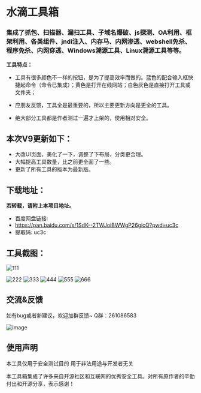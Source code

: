 # 水滴工具箱

### 集成了抓包、扫描器、漏扫工具、子域名爆破、js探测、OA利用、框架利用、各类组件、jndi注入、内存马、内网渗透、webshell免杀、程序免杀、内网穿透、Windows溯源工具、Linux溯源工具等等。

**工具特点：**

- 工具有很多颜色不一样的按钮，是为了提高效率而做的。蓝色的配合输入框快捷起命令（命令已集成）；黄色是打开在线网站；白色灰色是直接打开工具或文件夹；

- 应朋友反馈，工具全是最重要的，所以主要更新方向是更全的工具。
- 绝大部分工具都是作者测过一遍才上架的，使用相对安全。



## 本次V9更新如下：
- 大改UI页面，美化了一下，调整了下布局，分类更合理。
- 大幅提高工具数量，比之前更全面了一些。
- 更新了所有工具的版本为最新版。


## 下载地址：
**若转载，请附上本项目地址。**

- 百度网盘链接: 
- https://pan.baidu.com/s/1SdK--2TWJoiBWWgP26gicQ?pwd=uc3c 
- 提取码: uc3c

## 工具截图：

![111](https://github.com/user-attachments/assets/9a4cf741-9bd5-4aa9-8bb2-b04ddef1eddb)

  ![222](https://github.com/user-attachments/assets/50537d93-05a9-4b9c-805e-44e63ab6cd91)
![333](https://github.com/user-attachments/assets/e3f1bd7c-ba07-4b43-8448-75e57f4f0aef)
![444](https://github.com/user-attachments/assets/dd4619f4-d6ba-4008-820e-c3ff3f1be638)
![555](https://github.com/user-attachments/assets/fe6f9346-7bd6-41eb-9a3f-1ad7231f9f4f)
![666](https://github.com/user-attachments/assets/4c348c5f-39b1-4ece-be73-e2dfddbbfb23)

## 交流&反馈
如有bug或者新建议，欢迎加群反馈~
Q群：261086583

![image](https://github.com/user-attachments/assets/eb68c84f-a1bd-454c-aba9-89857878a304)



## 使用声明
本工具仅用于安全测试目的
用于非法用途与开发者无关

本工具箱集成了许多来自开源社区和互联网的优秀安全工具。对所有原作者的辛勤付出和开源分享，表示感谢！

